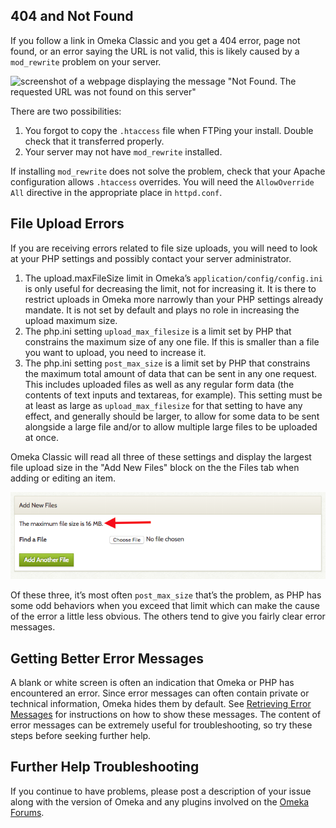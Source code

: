 
404 and Not Found
-------------------------------------------------------------

If you follow a link in Omeka Classic and you get a 404 error, page not found, or an error saying the URL is not valid, this is likely caused by a `mod_rewrite` problem on your server. 

![screenshot of a webpage displaying the message "Not Found. The requested URL was not found on this server" ](/doc_files/htaccess_error.png)

There are two possibilities:

1.  You forgot to copy the `.htaccess` file when FTPing your install. Double check that it transferred properly.
2.  Your server may not have `mod_rewrite` installed. 

If installing `mod_rewrite` does not solve the problem, check that your Apache configuration allows `.htaccess` overrides. You will need the `AllowOverride All` directive in the appropriate place in `httpd.conf`.

File Upload Errors
-----------------------------
If you are receiving errors related to file size uploads, you will need to look at your PHP settings and possibly contact your server administrator.

1. The upload.maxFileSize limit in Omeka’s `application/config/config.ini` is only useful for decreasing the limit, not for increasing it. It is there to restrict uploads in Omeka more narrowly than your PHP settings already mandate. It is not set by default and plays no role in increasing the upload maximum size.
2. The php.ini setting `upload_max_filesize` is a limit set by PHP that constrains the maximum size of any one file. If this is smaller than a file you want to upload, you need to increase it.
3. The php.ini setting `post_max_size` is a limit set by PHP that constrains the maximum total amount of data that can be sent in any one request. This includes uploaded files as well as any regular form data (the contents of text inputs and textareas, for example). This setting must be at least as large as `upload_max_filesize` for that setting to have any effect, and generally should be larger, to allow for some data to be sent alongside a large file and/or to allow multiple large files to be uploaded at once.

Omeka Classic will read all three of these settings and display the largest file upload size in the "Add New Files" block on the the Files tab when adding or editing an item.

![A close up of the Files tab, showing only the Add New Files block. A red arrow points to a message reading "the maximum file size is 16MB," located just before the option to select a file](../doc_files/troubleshooting_filesize.png)

Of these three, it’s most often `post_max_size` that’s the problem, as PHP has some odd behaviors when you exceed that limit which can make the cause of the error a little less obvious. The others tend to give you fairly clear error messages.


Getting Better Error Messages
---------------------------------------------------------------
A blank or white screen is often an indication that Omeka or PHP has encountered an error. Since error messages can often contain private or technical information, Omeka hides them by default. See [Retrieving Error Messages](Retrieving_Error_Messages.md) for instructions on how to show these messages. The content of error messages can be extremely useful for troubleshooting, so try these steps before seeking further help.

Further Help Troubleshooting
----------------------------------------------------------
If you continue to have problems, please post a description of your issue along with the version of Omeka and any plugins involved on the [Omeka Forums](https://forum.omeka.org).
